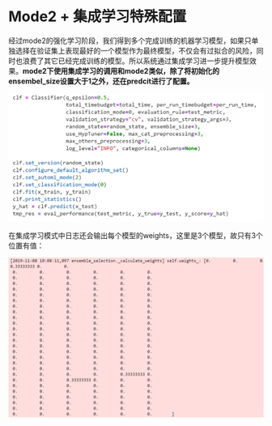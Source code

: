 # Mode2 + 集成学习特殊配置

经过mode2的强化学习阶段，我们得到多个完成训练的机器学习模型，如果只单独选择在验证集上表现最好的一个模型作为最终模型，不仅会有过拟合的风险，同时也浪费了其它已经完成训练的模型。所以系统通过集成学习进一步提升模型效果。**mode2下使用集成学习的调用和mode2类似，除了将初始化的ensembel\_size设置大于1之外，还在predcit进行了配置。**

![mode2+&#x96C6;&#x6210;&#x5B66;&#x4E60;&#x6838;&#x5FC3;&#x8C03;&#x7528;&#x6D41;&#x7A0B;](../../../.gitbook/assets/6.png)

在集成学习模式中日志还会输出每个模型的weights，这里是3个模型，故只有3个位置有值：

![](../../../.gitbook/assets/7.png)

